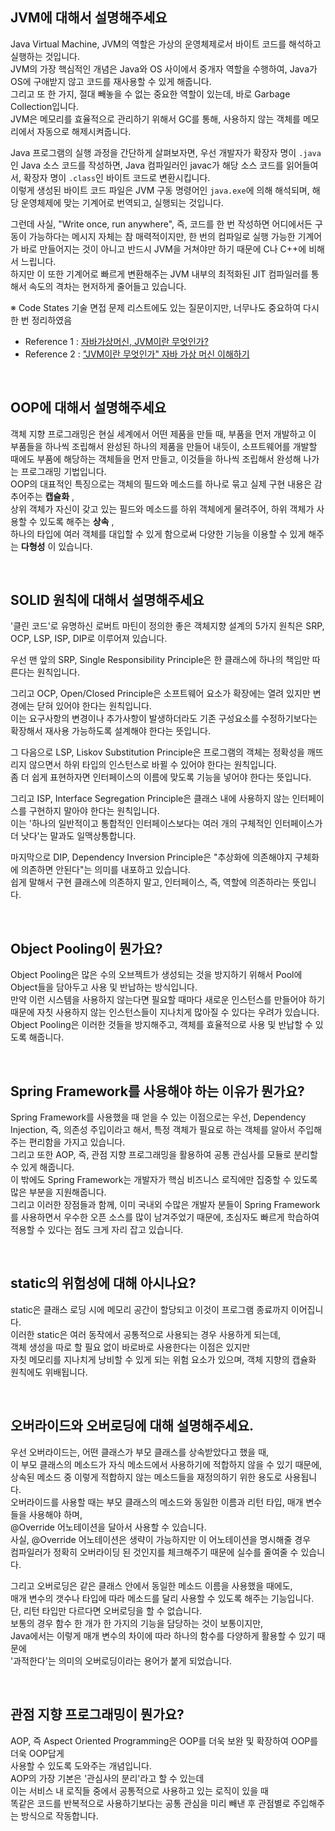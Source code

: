 ## JVM에 대해서 설명해주세요

Java Virtual Machine, JVM의 역할은 가상의 운영체제로서 바이트 코드를 해석하고 실행하는 것입니다.  
JVM의 가장 핵심적인 개념은 Java와 OS 사이에서 중개자 역할을 수행하여, Java가 OS에 구애받지 않고 코드를 재사용할 수 있게 해줍니다.  
그리고 또 한 가지, 절대 빼놓을 수 없는 중요한 역할이 있는데, 바로 Garbage Collection입니다.  
JVM은 메모리를 효율적으로 관리하기 위해서 GC를 통해, 사용하지 않는 객체를 메모리에서 자동으로 해제시켜줍니다.

Java 프로그램의 실행 과정을 간단하게 살펴보자면, 우선 개발자가 확장자 명이 `.java`인 Java 소스 코드를 작성하면, Java 컴파일러인 javac가 해당 소스 코드를 읽어들여서, 확장자 명이 `.class`인 바이트 코드로 변환시킵니다.  
이렇게 생성된 바이트 코드 파일은 JVM 구동 명령어인 `java.exe`에 의해 해석되며, 해당 운영체제에 맞는 기계어로 번역되고, 실행되는 것입니다.

그런데 사실, "Write once, run anywhere", 즉, 코드를 한 번 작성하면 어디에서든 구동이 가능하다는 메시지 자체는 참 매력적이지만, 한 번의 컴파일로 실행 가능한 기계어가 바로 만들어지는 것이 아니고 반드시 JVM을 거쳐야만 하기 때문에 C나 C++에 비해서 느립니다.  
하지만 이 또한 기계어로 빠르게 변환해주는 JVM 내부의 최적화된 JIT 컴파일러를 통해서 속도의 격차는 현저하게 줄어들고 있습니다.

※ Code States 기술 면접 문제 리스트에도 있는 질문이지만, 너무나도 중요하여 다시 한 번 정리하였음

- Reference 1 : [자바가상머신, JVM이란 무엇인가?](https://asfirstalways.tistory.com/158)
- Reference 2 : ["JVM이란 무엇인가" 자바 가상 머신 이해하기](https://www.itworld.co.kr/news/110837)

<br>

## OOP에 대해서 설명해주세요

객체 지향 프로그래밍은 현실 세계에서 어떤 제품을 만들 때, 부품을 먼저 개발하고 이 부품들을 하나씩 조립해서 완성된 하나의 제품을 만들어 내듯이, 소프트웨어를 개발할 때에도 부품에 해당하는 객체들을 먼저 만들고, 이것들을 하나씩 조립해서 완성해 나가는 프로그래밍 기법입니다.  
OOP의 대표적인 특징으로는 객체의 필드와 메소드를 하나로 묶고 실제 구현 내용은 감추어주는 **캡슐화** ,  
상위 객체가 자신이 갖고 있는 필드와 메소드를 하위 객체에게 물려주어, 하위 객체가 사용할 수 있도록 해주는 **상속** ,  
하나의 타입에 여러 객체를 대입할 수 있게 함으로써 다양한 기능을 이용할 수 있게 해주는 **다형성** 이 있습니다.

<br>

## SOLID 원칙에 대해서 설명해주세요

'클린 코드'로 유명하신 로버트 마틴이 정의한 좋은 객체지향 설계의 5가지 원칙은 SRP, OCP, LSP, ISP, DIP로 이루어져 있습니다.

우선 맨 앞의 SRP, Single Responsibility Principle은 한 클래스에 하나의 책임만 따른다는 원칙입니다.

그리고 OCP, Open/Closed Principle은 소프트웨어 요소가 확장에는 열려 있지만 변경에는 닫혀 있어야 한다는 원칙입니다.  
이는 요구사항의 변경이나 추가사항이 발생하더라도 기존 구성요소를 수정하기보다는 확장해서 재사용 가능하도록 설계해야 한다는 뜻입니다.

그 다음으로 LSP, Liskov Substitution Principle은 프로그램의 객체는 정확성을 깨뜨리지 않으면서 하위 타입의 인스턴스로 바뀔 수 있어야 한다는 원칙입니다.  
좀 더 쉽게 표현하자면 인터페이스의 이름에 맞도록 기능을 넣어야 한다는 뜻입니다.

그리고 ISP, Interface Segregation Principle은 클래스 내에 사용하지 않는 인터페이스를 구현하지 말아야 한다는 원칙입니다.  
이는 '하나의 일반적이고 통합적인 인터페이스보다는 여러 개의 구체적인 인터페이스가 더 낫다'는 말과도 일맥상통합니다.

마지막으로 DIP, Dependency Inversion Principle은 "추상화에 의존해야지 구체화에 의존하면 안된다"는 의미를 내포하고 있습니다.  
쉽게 말해서 구현 클래스에 의존하지 말고, 인터페이스, 즉, 역할에 의존하라는 뜻입니다.

<br>

## Object Pooling이 뭔가요?

Object Pooling은 많은 수의 오브젝트가 생성되는 것을 방지하기 위해서 Pool에 Object들을 담아두고 사용 및 반납하는 방식입니다.  
만약 이런 시스템을 사용하지 않는다면 필요할 때마다 새로운 인스턴스를 만들어야 하기 때문에 자칫 사용하지 않는 인스턴스들이 지나치게 많아질 수 있다는 우려가 있습니다.  
Object Pooling은 이러한 것들을 방지해주고, 객체를 효율적으로 사용 및 반납할 수 있도록 해줍니다.

<br>

## Spring Framework를 사용해야 하는 이유가 뭔가요?

Spring Framework를 사용했을 때 얻을 수 있는 이점으로는 우선, Dependency Injection, 즉, 의존성 주입이라고 해서, 특정 객체가 필요로 하는 객체를 알아서 주입해주는 편리함을 가지고 있습니다.  
그리고 또한 AOP, 즉, 관점 지향 프로그래밍을 활용하여 공통 관심사를 모듈로 분리할 수 있게 해줍니다.  
이 밖에도 Spring Framework는 개발자가 핵심 비즈니스 로직에만 집중할 수 있도록 많은 부분을 지원해줍니다.  
그리고 이러한 장점들과 함께, 이미 국내외 수많은 개발자 분들이 Spring Framework를 사용하면서 우수한 오픈 소스를 많이 남겨주었기 때문에, 초심자도 빠르게 학습하여 적용할 수 있다는 점도 크게 자리 잡고 있습니다.

<br>

## static의 위험성에 대해 아시나요?

static은 클래스 로딩 시에 메모리 공간이 할당되고 이것이 프로그램 종료까지 이어집니다.  
이러한 static은 여러 동작에서 공통적으로 사용되는 경우 사용하게 되는데,  
객체 생성을 따로 할 필요 없이 바로바로 사용한다는 이점은 있지만  
자칫 메모리를 지나치게 낭비할 수 있게 되는 위험 요소가 있으며, 객체 지향의 캡슐화 원칙에도 위배됩니다.

<br>

## 오버라이드와 오버로딩에 대해 설명해주세요.

우선 오버라이드는, 어떤 클래스가 부모 클래스를 상속받았다고 했을 때,  
이 부모 클래스의 메소드가 자식 메소드에서 사용하기에 적합하지 않을 수 있기 때문에,  
상속된 메소드 중 이렇게 적합하지 않는 메소드들을 재정의하기 위한 용도로 사용됩니다.  
오버라이드를 사용할 때는 부모 클래스의 메소드와 동일한 이름과 리턴 타입, 매개 변수들을 사용해야 하며,  
@Override 어노테이션을 달아서 사용할 수 있습니다.  
사실, @Override 어노테이션은 생략이 가능하지만 이 어노테이션을 명시해줄 경우  
컴파일러가 정확히 오버라이딩 된 것인지를 체크해주기 때문에 실수를 줄여줄 수 있습니다.

그리고 오버로딩은 같은 클래스 안에서 동일한 메소드 이름을 사용했을 때에도,  
매개 변수의 갯수나 타입에 따라 메소드를 달리 사용할 수 있도록 해주는 기능입니다.  
단, 리턴 타입만 다르다면 오버로딩을 할 수 없습니다.  
보통의 경우 함수 한 개가 한 가지의 기능을 담당하는 것이 보통이지만,  
Java에서는 이렇게 매개 변수의 차이에 따라 하나의 함수를 다양하게 활용할 수 있기 때문에  
'과적한다'는 의미의 오버로딩이라는 용어가 붙게 되었습니다.

<br>

## 관점 지향 프로그래밍이 뭔가요?

AOP, 즉 Aspect Oriented Programming은 OOP를 더욱 보완 및 확장하여 OOP를 더욱 OOP답게  
사용할 수 있도록 도와주는 개념입니다.  
AOP의 가장 기본은 '관심사의 분리'라고 할 수 있는데  
이는 서비스 내 로직들 중에서 공통적으로 사용하고 있는 로직이 있을 때  
똑같은 코드를 반복적으로 사용하기보다는 공통 관심을 미리 빼낸 후 관점별로 주입해주는 방식으로 작동합니다.
